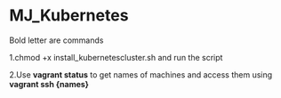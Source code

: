 # MJ_Kubernetes
Bold letter are commands


1.chmod +x install_kubernetescluster.sh and run the script

2.Use **vagrant status** to get names of machines and access them using **vagrant ssh {names}**

